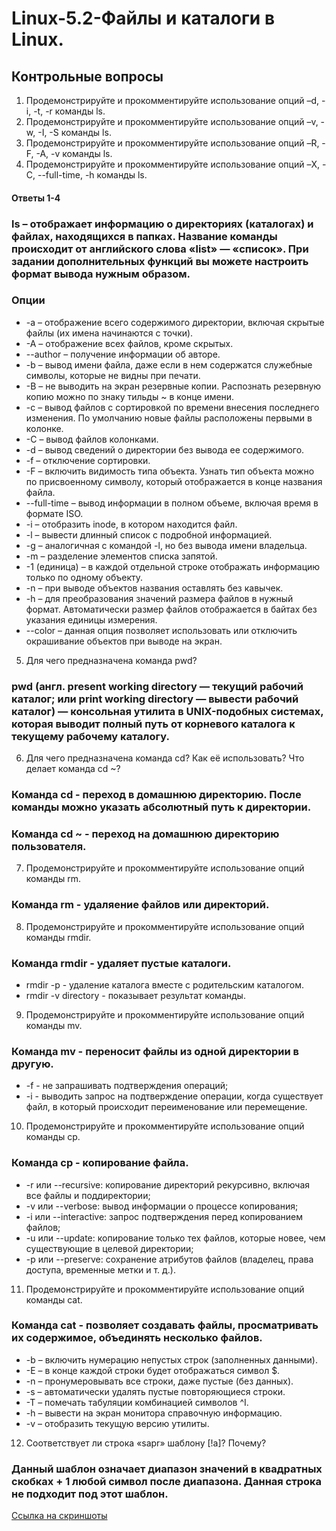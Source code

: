 # Linux-5.2-Файлы и каталоги в Linux.
## Контрольные вопросы
1. Продемонстрируйте и прокомментируйте использование опций –d, -i, -t, -r команды ls.
2. Продемонстрируйте и прокомментируйте использование опций –v, -w, -I, -S команды ls.
3. Продемонстрируйте и прокомментируйте использование опций –R, -F, -A, -v команды ls.
4. Продемонстрируйте и прокомментируйте использование опций –X, -C, --full-time, -h команды ls.
#### Ответы 1-4
### ls – отображает информацию о директориях (каталогах) и файлах, находящихся в папках. Название команды происходит от английского слова «list» — «список». При задании дополнительных функций вы можете настроить формат вывода нужным образом.
### Опции
- -a – отображение всего содержимого директории, включая скрытые файлы (их имена начинаются с точки).
- -A – отображение всех файлов, кроме скрытых.
- --author – получение информации об авторе.
- -b – вывод имени файла, даже если в нем содержатся служебные символы, которые не видны при печати.
- -B – не выводить на экран резервные копии. Распознать резервную копию можно по знаку тильды ~ в конце имени.
- -с – вывод файлов с сортировкой по времени внесения последнего изменения. По умолчанию новые файлы расположены первыми в колонке.
- -С – вывод файлов колонками.
- -d – вывод сведений о директории без вывода ее содержимого.
- -f – отключение сортировки.
- -F – включить видимость типа объекта. Узнать тип объекта можно по присвоенному символу, который отображается в конце названия файла.
- --full-time – вывод информации в полном объеме, включая время в формате ISO.
- -i – отобразить inode, в котором находится файл.
- -l – вывести длинный список с подробной информацией.
- -g – аналогичная с командой -l, но без вывода имени владельца.
- -m – разделение элементов списка запятой.
- -1 (единица) – в каждой отдельной строке отображать информацию только по одному объекту.
- -n – при выводе объектов названия оставлять без кавычек.
- -h – для преобразования значений размера файлов в нужный формат. Автоматически размер файлов отображается в байтах без указания единицы измерения.
- --color – данная опция позволяет использовать или отключить окрашивание объектов при выводе на экран.
5. Для чего предназначена команда pwd?
### pwd (англ. present working directory — текущий рабочий каталог; или print working directory — вывести рабочий каталог) — консольная утилита в UNIX-подобных системах, которая выводит полный путь от корневого каталога к текущему рабочему каталогу.
6. Для чего предназначена команда cd? Как её использовать? Что делает команда cd ~?
### Команда cd - переход в домашнюю директорию. После команды можно указать абсолютный путь к директории. 
### Команда cd ~ - переход на домашнюю директорию пользователя.
7. Продемонстрируйте и прокомментируйте использование опций команды rm.
  ### Команда rm - удаляение файлов или директорий.
8. Продемонстрируйте и прокомментируйте использование опций команды rmdir.
  ### Команда rmdir - удаляет пустые каталоги.
  - rmdir -p - удаление каталога вместе с родительским каталогом.
  - rmdir -v directory - показывает результат команды.
9. Продемонстрируйте и прокомментируйте использование опций команды mv.
  ### Команда mv - переносит файлы из одной директории в другую.
  - -f - не запрашивать подтверждения операций;
  - -i - выводить запрос на подтверждение операции, когда существует файл, в который происходит переименование или перемещение.
10. Продемонстрируйте и прокомментируйте использование опций команды cp.
  ### Команда cp - копирование файла.
  - -r или --recursive: копирование директорий рекурсивно, включая все файлы и поддиректории;
  - -v или --verbose: вывод информации о процессе копирования;
  - -i или --interactive: запрос подтверждения перед копированием файлов;
  - -u или --update: копирование только тех файлов, которые новее, чем существующие в целевой директории;
  - -p или --preserve: сохранение атрибутов файлов (владелец, права доступа, временные метки и т. д.).
11. Продемонстрируйте и прокомментируйте использование опций команды cat.
 ### Команда cat - позволяет создавать файлы, просматривать их содержимое, объединять несколько файлов.
- -b – включить нумерацию непустых строк (заполненных данными).
- -E – в конце каждой строки будет отображаться символ $.
- -n – пронумеровывать все строки, даже пустые (без данных).
- -s – автоматически удалять пустые повторяющиеся строки.
- -T – помечать табуляции комбинацией символов ^I.
- -h – вывести на экран монитора справочную информацию.
- -v – отобразить текущую версию утилиты.
12. Соответствует ли строка «sapr» шаблону [!a]? Почему?
### Данный шаблон означает диапазон значений в квадратных скобках + 1 любой символ после диапазона. Данная строка не подходит под этот шаблон.

[Ссылка на скриншоты](https://docs.google.com/document/d/1zNvU8rJXf_TkB9qSer5unzTduB1rc4QTXr6PRE3vBls/edit?usp=sharing)
